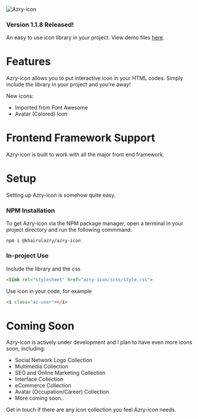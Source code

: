 ![Azry-icon](https://khairulazry.github.io/azry-icon/doc/logo.png)

### Version 1.1.8 Released!

An easy to use icon library in your project.
View demo files [here](https://khairulazry.github.io/azry-icon/demos.html).


Features
================================
Azry-icon allows you to put interactive icon in your HTML codes.
Simply include the library in your project and you're away!

New icons:
- Imported from Font Awesome
- Avatar (Colored) Icon



Frontend Framework Support
================================
Azry-icon is built to work with all the major front end framework.


Setup
================================
Setting up Azry-icon is somehow quite easy.


### NPM Installation
To get Azry-icon via the NPM package manager, open a terminal in your project directory and run the following commmand:
```
npm i @khairulazry/azry-icon
```

### In-project Use
Include the library and the css
```html
<link rel="stylesheet" href="azry-icon/scss/style.css">
```

Use icon in your code, for example
```html
<i class="az-user"></i>
```

Coming Soon
================================
Azry-icon is actively under development and I plan to have even more icons soon, including:

- Social Network Logo Collection
- Multimedia Collection
- SEO and Online Marketing Collection
- Interface Collection
- eCommerce Collection
- Avatar (Occupation/Career) Collection
- More coming soon..

Get in touch if there are any icon collection you feel Azry-icon needs.